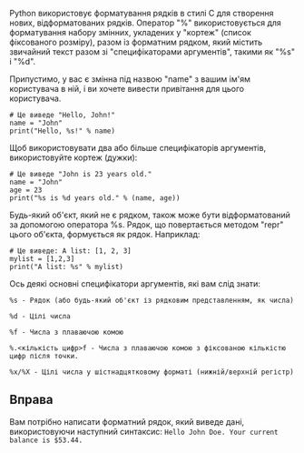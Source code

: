 Python використовує форматування рядків в стилі C для створення нових, відформатованих рядків. Оператор "%" використовується для форматування набору змінних, укладених у "кортеж" (список фіксованого розміру), разом із форматним рядком, який містить звичайний текст разом зі "специфікаторами аргументів", такими як "%s" і "%d".

Припустимо, у вас є змінна під назвою "name" з вашим ім'ям користувача в ній, і ви хочете вивести привітання для цього користувача.

    # Це виведе "Hello, John!"
    name = "John"
    print("Hello, %s!" % name)

Щоб використовувати два або більше специфікаторів аргументів, використовуйте кортеж (дужки):

    # Це виведе "John is 23 years old."
    name = "John"
    age = 23
    print("%s is %d years old." % (name, age))

Будь-який об'єкт, який не є рядком, також може бути відформатований за допомогою оператора %s. Рядок, що повертається методом "repr" цього об'єкта, формується як рядок. Наприклад:

    # Це виведе: A list: [1, 2, 3]
    mylist = [1,2,3]
    print("A list: %s" % mylist)

Ось деякі основні специфікатори аргументів, які вам слід знати:


`%s - Рядок (або будь-який об'єкт із рядковим представленням, як числа)`

`%d - Цілі числа`

`%f - Числа з плаваючою комою`

`%.<кількість цифр>f - Числа з плаваючою комою з фіксованою кількістю цифр після точки.`

`%x/%X - Цілі числа у шістнадцятковому форматі (нижній/верхній регістр)`


Вправа
--------

Вам потрібно написати форматний рядок, який виведе дані, використовуючи наступний синтаксис:
    `Hello John Doe. Your current balance is $53.44.`